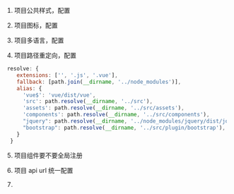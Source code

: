 1. 项目公共样式，配置

2. 项目图标，配置

3. 项目多语言，配置

4. 项目路径重定向，配置

```js
 resolve: {
    extensions: ['', '.js', '.vue'],
    fallback: [path.join(__dirname, '../node_modules')],
    alias: {
      'vue$': 'vue/dist/vue',
      'src': path.resolve(__dirname, '../src'),
      'assets': path.resolve(__dirname, '../src/assets'),
      'components': path.resolve(__dirname, '../src/components'),
      "jquery": path.resolve(__dirname, '../node_modules/jquery/dist/jquery.slim.min.js'),
      "bootstrap": path.resolve(__dirname, '../src/plugin/bootstrap'),
    }
  }
```

5. 项目组件要不要全局注册

6. 项目 api url 统一配置

7. 
